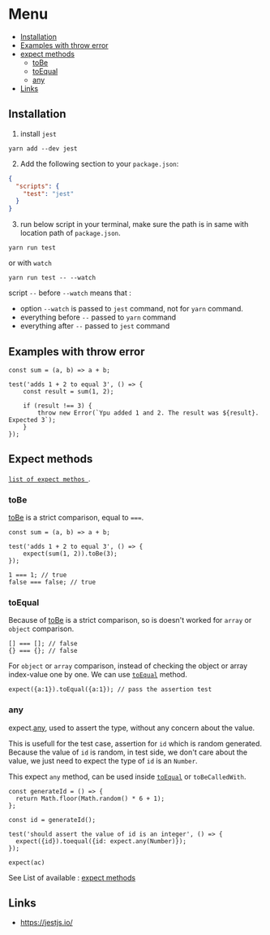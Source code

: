 # Menu

* [Installation](#installation)
* [Examples with throw error](#examples-with-throw-error)
* [expect methods](#expect-methods)
   * [toBe](#tobe)
   * [toEqual](#toequal)
   * [any](#any)
* [Links](#links)

## Installation

1. install `jest`
```
yarn add --dev jest
```
2. Add the following section to your `package.json`:
```json
{
  "scripts": {
    "test": "jest"
  }
}
```
3. run below script in your terminal, make sure the path is in same with location path of `package.json`.
```
yarn run test
```
or with `watch`
```
yarn run test -- --watch
```
script `--` before `--watch` means that : 
- option `--watch` is passed to `jest` command, not for `yarn` command.
- everything before `--` passed to `yarn` command
- everything after `--` passed to `jest` command


## Examples with throw error

```es6
const sum = (a, b) => a + b;

test('adds 1 + 2 to equal 3', () => {
    const result = sum(1, 2);

    if (result !== 3) {
        throw new Error(`Ypu added 1 and 2. The result was ${result}. Expected 3`);
    }
});
```

## Expect methods

[`list of expect methos `](https://jestjs.io/docs/en/expect).

### toBe

[toBe](https://jestjs.io/docs/en/expect#tobevalue) is a strict comparison, equal to `===`.

```es6
const sum = (a, b) => a + b;

test('adds 1 + 2 to equal 3', () => {
    expect(sum(1, 2)).toBe(3);
});
```

```es6
1 === 1; // true
false === false; // true
```
### toEqual

Because of [toBe](#tobe) is a strict comparison, so is doesn't worked for `array` or `object` comparison.
```
[] === []; // false
{} === {}; // false
```

For `object` or `array` comparison, instead of checking the object or array index-value one by one.
We can use [`toEqual`](https://jestjs.io/docs/en/expect#toequalvalue) method.

```es6
expect({a:1}).toEqual({a:1}); // pass the assertion test
```

### any

expect.[any](https://jestjs.io/docs/en/expect#expectanyconstructor), used to assert the type, without any concern about the value. 

This is usefull for the test case, assertion for `id` which is random generated. Because the value of `id` is random, in test side, we don't care about the value, we just need to expect the type of `id` is an `Number`.

This expect `any` method, can be used inside [`toEqual`](#toequal) or `toBeCalledWith`.

```
const generateId = () => {
  return Math.floor(Math.random() * 6 + 1);
};

const id = generateId();

test('should assert the value of id is an integer', () => {
  expect({id}).toequal({id: expect.any(Number)});
});
```

```
expect(ac)
```


See List of available : [expect methods](https://jestjs.io/docs/en/expect#methods)

## Links

- https://jestjs.io/
